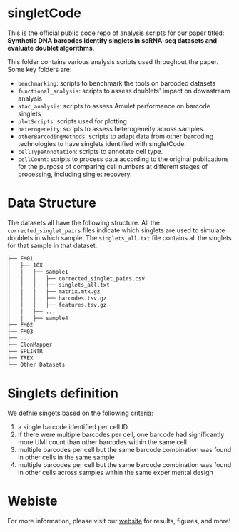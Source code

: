 # singletCode

This is the official public code repo of analysis scripts for our paper titled: **Synthetic DNA barcodes identify singlets in scRNA-seq datasets and evaluate doublet algorithms**.

This folder contains various analysis scripts used throughout the paper. Some key folders are:
- `benchmarking`: scripts to benchmark the tools on barcoded datasets
- `functional_analysis`: scripts to assess doublets' impact on downstream analysis
- `atac_analysis`: scripts to assess Amulet performance on barcode singlets
- `plotScripts`: scripts used for plotting
- `heterogeneity`: scripts to assess heterogeneity across samples.
- `otherBarcodingMethods`: scripts to adapt data from other barcoding technologies to have singlets identified with singletCode.
- `cellTypeAnnotation`: scripts to annotate cell type.
- `cellCount`: scripts to process data according to the original publications for the purpose of comparing cell numbers at different stages of processing, including singlet recovery.
  
# Data Structure

The datasets all have the following structure. All the `corrected_singlet_pairs` files indicate which singlets
are used to simulate doublets in which sample. The `singlets_all.txt` file contains all the singlets for that sample in that dataset. 

```bash
├── FM01
│   ├── 10X   
│   │   ├── sample1
│   │   │   ├── corrected_singlet_pairs.csv
│   │   │   ├── singlets_all.txt
│   │   │   ├── matrix.mtx.gz
│   │   │   ├── barcodes.tsv.gz
│   │   │   ├── features.tsv.gz
│   │   ├── ...
│   │   ├── sample4
├── FM02
├── FM03
├── ...
├── ClonMapper
├── SPLINTR
├── TREX
└── Other Datasets
```

# Singlets definition
We defnie singets based on the following criteria:
1. a single barcode identified per cell ID
2. if there were multiple barcodes per cell, one barcode had significantly more UMI count than other barcodes within the same cell
3. multiple barcodes per cell but the same barcode combination was found in other cells in the same sample
4. multiple barcodes per cell but the same barcode combination was found in other cells across samples within the same experimental design

# Webiste

For more information, please visit our [website](https://goyallab.github.io/SingletCodeWebsite) for results, figures, and more!
